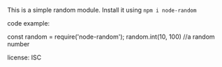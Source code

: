 This is a simple random module.
Install it using `npm i node-random`

code example:

const random = require('node-random');
random.int(10, 100) //a random number

license: ISC